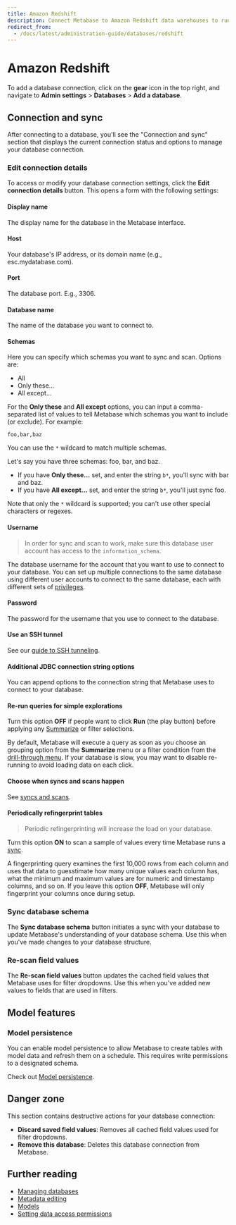 ```yaml
---
title: Amazon Redshift
description: Connect Metabase to Amazon Redshift data warehouses to run queries and create dashboards.
redirect_from:
  - /docs/latest/administration-guide/databases/redshift
---
```


# Amazon Redshift

To add a database connection, click on the **gear** icon in the top right, and navigate to **Admin settings** > **Databases** > **Add a database**.

## Connection and sync

After connecting to a database, you'll see the "Connection and sync" section that displays the current connection status and options to manage your database connection.

### Edit connection details

To access or modify your database connection settings, click the **Edit connection details** button. This opens a form with the following settings:

#### Display name

The display name for the database in the Metabase interface.

#### Host

Your database's IP address, or its domain name (e.g., esc.mydatabase.com).

#### Port

The database port. E.g., 3306.

#### Database name

The name of the database you want to connect to.

#### Schemas

Here you can specify which schemas you want to sync and scan. Options are:

- All
- Only these...
- All except...

For the **Only these** and **All except** options, you can input a comma-separated list of values to tell Metabase which schemas you want to include (or exclude). For example:

```
foo,bar,baz
```

You can use the `*` wildcard to match multiple schemas.

Let's say you have three schemas: foo, bar, and baz.

- If you have **Only these...** set, and enter the string `b*`, you'll sync with bar and baz.
- If you have **All except...** set, and enter the string `b*`, you'll just sync foo.

Note that only the `*` wildcard is supported; you can't use other special characters or regexes.

#### Username

> In order for sync and scan to work, make sure this database user account has access to the `information_schema`.

The database username for the account that you want to use to connect to your database. You can set up multiple connections to the same database using different user accounts to connect to the same database, each with different sets of [privileges](../users-roles-privileges.md).

#### Password

The password for the username that you use to connect to the database.

#### Use an SSH tunnel

See our [guide to SSH tunneling](../ssh-tunnel.md).

#### Additional JDBC connection string options

You can append options to the connection string that Metabase uses to connect to your database.

#### Re-run queries for simple explorations

Turn this option **OFF** if people want to click **Run** (the play button) before applying any [Summarize](../../questions/query-builder/summarizing-and-grouping.md) or filter selections.

By default, Metabase will execute a query as soon as you choose an grouping option from the **Summarize** menu or a filter condition from the [drill-through menu](https://www.metabase.com/learn/metabase-basics/querying-and-dashboards/questions/drill-through). If your database is slow, you may want to disable re-running to avoid loading data on each click.

#### Choose when syncs and scans happen

See [syncs and scans](../sync-scan.md#choose-when-syncs-and-scans-happen).

#### Periodically refingerprint tables

> Periodic refingerprinting will increase the load on your database.

Turn this option **ON** to scan a sample of values every time Metabase runs a [sync](../sync-scan.md#how-database-syncs-work).

A fingerprinting query examines the first 10,000 rows from each column and uses that data to guesstimate how many unique values each column has, what the minimum and maximum values are for numeric and timestamp columns, and so on. If you leave this option **OFF**, Metabase will only fingerprint your columns once during setup.

### Sync database schema

The **Sync database schema** button initiates a sync with your database to update Metabase's understanding of your database schema. Use this when you've made changes to your database structure.

### Re-scan field values

The **Re-scan field values** button updates the cached field values that Metabase uses for filter dropdowns. Use this when you've added new values to fields that are used in filters.

## Model features

### Model persistence

You can enable model persistence to allow Metabase to create tables with model data and refresh them on a schedule. This requires write permissions to a designated schema. 

Check out [Model persistence](../../data-modeling/model-persistence.md).

## Danger zone

This section contains destructive actions for your database connection:

- **Discard saved field values**: Removes all cached field values used for filter dropdowns.
- **Remove this database**: Deletes this database connection from Metabase.

## Further reading

- [Managing databases](../../databases/connecting.md)
- [Metadata editing](../../data-modeling/metadata-editing.md)
- [Models](../../data-modeling/models.md)
- [Setting data access permissions](../../permissions/data.md)
